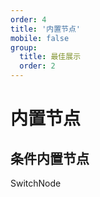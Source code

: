 ```yaml
---
order: 4
title: '内置节点'
mobile: false
group: 
  title: 最佳展示
  order: 2
---
```

# 内置节点

## 条件内置节点
SwitchNode
<code src="./demo/switchNode/index.tsx"></code>
